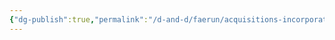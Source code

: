 ```yaml
---
{"dg-publish":true,"permalink":"/d-and-d/faerun/acquisitions-incorporated/franchise-management/employee-files/dabshabah-the-kind/"}
---
```


